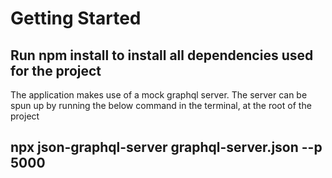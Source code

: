 # Getting Started

## Run npm install to install all dependencies used for the project

The application makes use of a mock graphql server.
The server can be spun up by running the below command in the terminal, at the root of the project

## npx json-graphql-server graphql-server.json --p 5000

